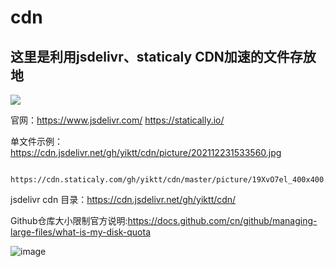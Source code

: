 # cdn    

## 这里是利用jsdelivr、staticaly CDN加速的文件存放地

[![](https://data.jsdelivr.com/v1/package/gh/yiktt/cdn/badge)](https://www.jsdelivr.com/package/gh/yiktt/cdn)

官网：https://www.jsdelivr.com/  https://statically.io/

单文件示例：https://cdn.jsdelivr.net/gh/yiktt/cdn/picture/202112231533560.jpg

            https://cdn.staticaly.com/gh/yiktt/cdn/master/picture/19XvO7el_400x400.jpg

jsdelivr cdn 目录：https://cdn.jsdelivr.net/gh/yiktt/cdn/

Github仓库大小限制官方说明:https://docs.github.com/cn/github/managing-large-files/what-is-my-disk-quota

![image](https://cdn.jsdelivr.net/gh/yiktt/cdn/picture/202112231533560.jpg)


